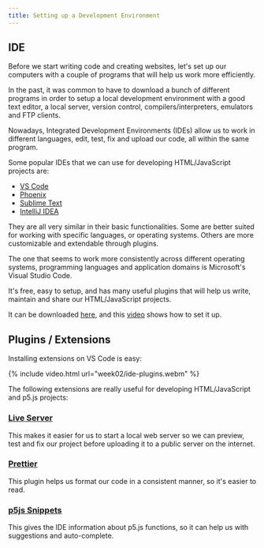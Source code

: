 ```yaml
---
title: Setting up a Development Environment
---
```

## IDE

Before we start writing code and creating websites, let's set up our computers with a couple of programs that will help us work more efficiently.

In the past, it was common to have to download a bunch of different programs in order to setup a local development environment with a good text editor, a local server, version control, compilers/interpreters, emulators and FTP clients.

Nowadays, Integrated Development Environments (IDEs) allow us to work in different languages, edit, test, fix and upload our code, all within the same program.

Some popular IDEs that we can use for developing HTML/JavaScript projects are:
- [VS Code](https://code.visualstudio.com/)
- [Phoenix](https://phcode.io/#/home)
- [Sublime Text](https://www.sublimetext.com/)
- [IntelliJ IDEA](https://www.jetbrains.com/idea/)

They are all very similar in their basic functionalities. Some are better suited for working with specific languages, or operating systems. Others are more customizable and extendable through plugins.

The one that seems to work more consistently across different operating systems, programming languages and application domains is Microsoft's Visual Studio Code.

It's free, easy to setup, and has many useful plugins that will help us write, maintain and share our HTML/JavaScript projects.

It can be downloaded [here](https://code.visualstudio.com/#alt-downloads), and this [video](https://www.youtube.com/watch?v=epQgFt4NTPI) shows how to set it up.

## Plugins / Extensions

Installing extensions on VS Code is easy:

{% include video.html url="week02/ide-plugins.webm" %}

The following extensions are really useful for developing HTML/JavaScript and p5.js projects:

### [Live Server](https://marketplace.visualstudio.com/items?itemName=ritwickdey.LiveServer)

This makes it easier for us to start a local web server so we can preview, test and fix our project before uploading it to a public server on the internet.

### [Prettier](https://marketplace.visualstudio.com/items?itemName=esbenp.prettier-vscode)

This plugin helps us format our code in a consistent manner, so it's easier to read.

### [p5js Snippets](https://marketplace.visualstudio.com/items?itemName=acidic9.p5js-snippets)

This gives the IDE information about p5.js functions, so it can help us with suggestions and auto-complete.

